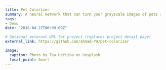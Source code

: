 ```yaml
---
title: Pet Colorizer
summary: A neural network that can turn your grayscale images of pets into colored ones. Built using the [Fast.ai](https://www.fast.ai/) library.
tags:
- Demo
date: "2018-04-27T00:00:00Z"

# Optional external URL for project (replaces project detail page).
external_link: https://github.com/ahmad-PH/pet-colorizer

image:
  caption: Photo by Toa Heftiba on Unsplash
  focal_point: Smart
---
```

